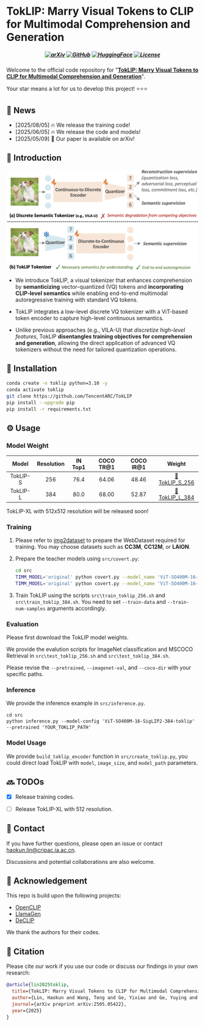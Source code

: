 # TokLIP: Marry Visual Tokens to CLIP for Multimodal Comprehension and Generation

<h5 align="center"> 

[![arXiv](https://img.shields.io/badge/TokLIP-2505.05422-b31b1b.svg?logo=arXiv)](https://arxiv.org/abs/2505.05422)
[![GitHub](https://img.shields.io/badge/GitHub-Code-green?logo=github)](https://github.com/TencentARC/TokLIP)
[![HuggingFace](https://img.shields.io/badge/🤗%20Model-Huggingface-yellow)](https://huggingface.co/TencentARC/TokLIP)
[![License](https://img.shields.io/badge/⚖️%20Code%20License-Other-blue)](https://github.com/TencentARC/TokLIP/blob/main/LICENSE)
 <br>

</h5>

Welcome to the official code repository for "[**TokLIP: Marry Visual Tokens to CLIP for Multimodal Comprehension and Generation**](https://arxiv.org/abs/2505.05422)".

Your star means a lot for us to develop this project! ⭐⭐⭐


## 📰 News
* [2025/08/05] 🔥 We release the training code!
* [2025/06/05] 🔥 We release the code and models!
* [2025/05/09] 🚀 Our paper is available on arXiv!


## 👀 Introduction

<img src="./docs//TokLIP.png" alt="TokLIP" style="zoom:50%;" />

- We introduce TokLIP, a visual tokenizer that enhances comprehension by **semanticizing** vector-quantized (VQ) tokens and **incorporating CLIP-level semantics** while enabling end-to-end multimodal autoregressive training with standard VQ tokens.

- TokLIP integrates a low-level discrete VQ tokenizer with a ViT-based token encoder to capture high-level continuous semantics.

- Unlike previous approaches (e.g., VILA-U) that *discretize high-level features*, TokLIP **disentangles training objectives for comprehension and generation**, allowing the direct application of advanced VQ tokenizers without the need for tailored quantization operations.


## 🔧 Installation
```bash
conda create -n toklip python=3.10 -y
conda activate toklip
git clone https://github.com/TencentARC/TokLIP
pip install --upgrade pip 
pip install -r requirements.txt
```


## ⚙️ Usage

### Model Weight

|  Model   | Resolution | IN Top1 | COCO TR@1 | COCO IR@1 |                            Weight                            |
| :------: | :--------: | :-----: | :-------: | :-------: | :----------------------------------------------------------: |
| TokLIP-S |    256     |  76.4   |   64.06   |   48.46   | [🤗 TokLIP_S_256](https://huggingface.co/TencentARC/TokLIP/blob/main/TokLIP_S_256.pt) |
| TokLIP-L |    384     |  80.0   |   68.00   |   52.87   | [🤗 TokLIP_L_384](https://huggingface.co/TencentARC/TokLIP/blob/main/TokLIP_L_384.pt) |

TokLIP-XL with 512x512 resolution will be released soon!


### Training

1. Please refer to [img2dataset](https://github.com/rom1504/img2dataset) to prepare the WebDataset required for training. You may choose datasets such as **CC3M**, **CC12M**, or **LAION**.

2. Prepare the teacher models using `src/covert.py`:
   ```bash
   cd src
   TIMM_MODEL='original' python covert.py --model_name 'ViT-SO400M-16-SigLIP2-256' --save_path './model/siglip2-so400m-vit-l16-256.pt'
   TIMM_MODEL='original' python covert.py --model_name 'ViT-SO400M-16-SigLIP2-384' --save_path './model/siglip2-so400m-vit-l16-384.pt'
   ```
3. Train TokLIP using the scripts `src\train_toklip_256.sh` and `src\train_toklip_384.sh`. You need to set `--train-data` and `--train-num-samples` arguments accordingly.


### Evaluation

Please first download the TokLIP model weights.

We provide the evalution scripts for ImageNet classification  and MSCOCO Retrieval in `src\test_toklip_256.sh` and `src\test_toklip_384.sh`. 

Please revise the `--pretrained`, `--imagenet-val`, and `--coco-dir` with your specific paths.

### Inference

We provide the inference example in `src/inference.py`. 

```shell
cd src
python inference.py --model-config 'ViT-SO400M-16-SigLIP2-384-toklip' --pretrained 'YOUR_TOKLIP_PATH'
```

### Model Usage

We provide `build_toklip_encoder` function in `src/create_toklip.py`, you could direct load TokLIP with `model`, `image_size`, and `model_path` parameters.


## 🔜 TODOs
- [x] Release training codes.
- [ ] Release TokLIP-XL with 512 resolution.


## 📂 Contact
If you have further questions, please open an issue or contact <haokun.lin@cripac.ia.ac.cn>.

Discussions and potential collaborations are also welcome.


## 🙏 Acknowledgement
This repo is build upon the following projects:

* [OpenCLIP](https://github.com/mlfoundations/open_clip)
* [LlamaGen](https://github.com/FoundationVision/LlamaGen)
* [DeCLIP](https://github.com/Sense-GVT/DeCLIP)

We thank the authors for their codes.


## 📝 Citation
Please cite our work if you use our code or discuss our findings in your own research:
```bibtex
@article{lin2025toklip,
  title={TokLIP: Marry Visual Tokens to CLIP for Multimodal Comprehension and Generation},
  author={Lin, Haokun and Wang, Teng and Ge, Yixiao and Ge, Yuying and Lu, Zhichao and Wei, Ying and Zhang, Qingfu and Sun, Zhenan and Shan, Ying},
  journal={arXiv preprint arXiv:2505.05422},
  year={2025}
}
```
